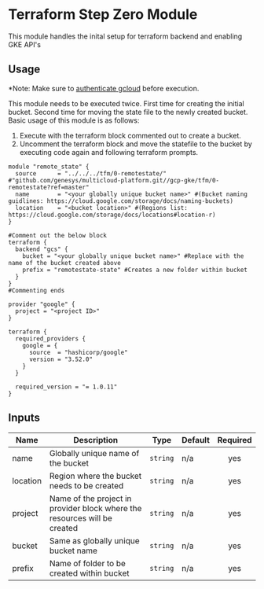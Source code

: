 # Terraform Step Zero Module

This module handles the inital setup for terraform backend and enabling GKE API's

## Usage

*Note: Make sure to [authenticate gcloud](https://github.com/genesys/multicloud-platform/tree/master/gcp-gke#authenticate-gcloud) before execution.

This module needs to be executed twice. First time for creating the initial bucket. Second time for moving the state file to the newly created bucket.
Basic usage of this module is as follows:

1. Execute with the terraform block commented out to create a bucket.
2. Uncomment the terraform block and move the statefile to the bucket by executing code again and following terraform prompts. 

```hcl
module "remote_state" {
  source      = "../../../tfm/0-remotestate/" #"github.com/genesys/multicloud-platform.git//gcp-gke/tfm/0-remotestate?ref=master"
  name        = "<your globally unique bucket name>" #(Bucket naming guidlines: https://cloud.google.com/storage/docs/naming-buckets)
  location    = "<bucket location>" #(Regions list: https://cloud.google.com/storage/docs/locations#location-r)
}

#Comment out the below block
terraform {
  backend "gcs" {
    bucket = "<your globally unique bucket name>" #Replace with the name of the bucket created above
    prefix = "remotestate-state" #Creates a new folder within bucket
  }
}
#Commenting ends

provider "google" {
  project = "<project ID>"
}

terraform {
  required_providers {
    google = {
      source  = "hashicorp/google"
      version = "3.52.0"
    }
  }

  required_version = "= 1.0.11"
}
```

<!-- BEGINNING OF PRE-COMMIT-TERRAFORM DOCS HOOK -->
## Inputs

| Name | Description | Type | Default | Required |
|------|-------------|------|---------|:--------:|
| name | Globally unique name of the bucket | `string` | n/a | yes |
| location | Region where the bucket needs to be created | `string` | n/a | yes |
| project | Name of the project in provider block where the resources will be created | `string` | n/a | yes |
| bucket | Same as globally unique bucket name | `string` | n/a | yes |
| prefix | Name of folder to be created within bucket | `string` | n/a | yes |



